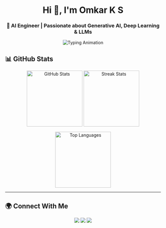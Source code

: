 
<h1 align="center">Hi 👋, I'm Omkar K S</h1>
<h3 align="center">🚀 AI Engineer | Passionate about Generative AI, Deep Learning & LLMs</h3>

<p align="center">
  <img src="https://readme-typing-svg.demolab.com?font=Fira+Code&size=22&duration=3000&pause=1000&center=true&vCenter=true&width=700&lines=AI+Engineer+%F0%9F%A4%96;Generative+AI+Enthusiast+%F0%9F%8E%A8;Deep+Learning+with+PyTorch+%F0%9F%94%AC;Exploring+LLMs%2C+GANs+%26+Diffusion+Models+%F0%9F%8C%90;Building+Chatbots%2C+TTS%2C+Image+Generation+%F0%9F%92%A1" alt="Typing Animation" />
</p>



## 📊 GitHub Stats

<p align="center">
  <img src="https://github-readme-stats.vercel.app/api?username=omkar-k-s&show_icons=true&theme=tokyonight" alt="GitHub Stats" height="180"/>
  <img src="https://github-readme-streak-stats.herokuapp.com/?user=omkar-k-s&theme=tokyonight" alt="Streak Stats" height="180"/>
</p>

<p align="center">
  <img src="https://github-readme-stats.vercel.app/api/top-langs/?username=omkar-k-s&layout=compact&theme=tokyonight" alt="Top Languages" height="180"/>
</p>

---

## 🌍 Connect With Me

<p align="center">
  <a href="https://github.com/omkar-k-s"><img src="https://img.shields.io/badge/GitHub-000?style=for-the-badge&logo=github&logoColor=white"/></a>
  <a href="https://www.linkedin.com/in/omkar-k-s-4b9911324"><img src="https://img.shields.io/badge/LinkedIn-0077B5?style=for-the-badge&logo=linkedin&logoColor=white"/></a>
  <a href="mailto:ksomkar62@gmail.com"><img src="https://img.shields.io/badge/Email-D14836?style=for-the-badge&logo=gmail&logoColor=white"/></a>
</p>
